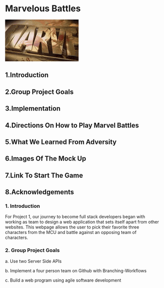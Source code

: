 # Marvelous Battles

![gif of marvel loading](/assets/images/FaintGrimyIndianhare-max-1mb.gif)

## 1.Introduction

## 2.Group Project Goals

## 3.Implementation

## 4.Directions On How to Play Marvel Battles

## 5.What We Learned From Adversity

## 6.Images Of The Mock Up

## 7.Link To Start The Game

## 8.Acknowledgements

### 1. Introduction

For Project 1, our journey to become full stack developers began with working as team to design a web application that sets itself apart from other websites. This webpage allows the user to pick their favorite three characters from the MCU and battle against an opposing team of characters.

### 2. Group Project Goals

a. Use two Server Side APIs

b. Implement a four person team on Github with Branching-Workflows

c. Build a web program using agile software development
